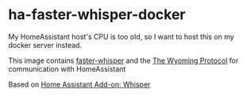 # ha-faster-whisper-docker
My HomeAssistant host's CPU is too old, so I want to host this on my docker server instead.

This image contains [faster-whisper](https://github.com/guillaumekln/faster-whisper/) and the [The Wyoming Protocol](https://github.com/rhasspy/rhasspy3/blob/master/docs/wyoming.md) for communication with HomeAssistant

Based on [Home Assistant Add-on: Whisper](https://github.com/home-assistant/addons/tree/master/whisper)
